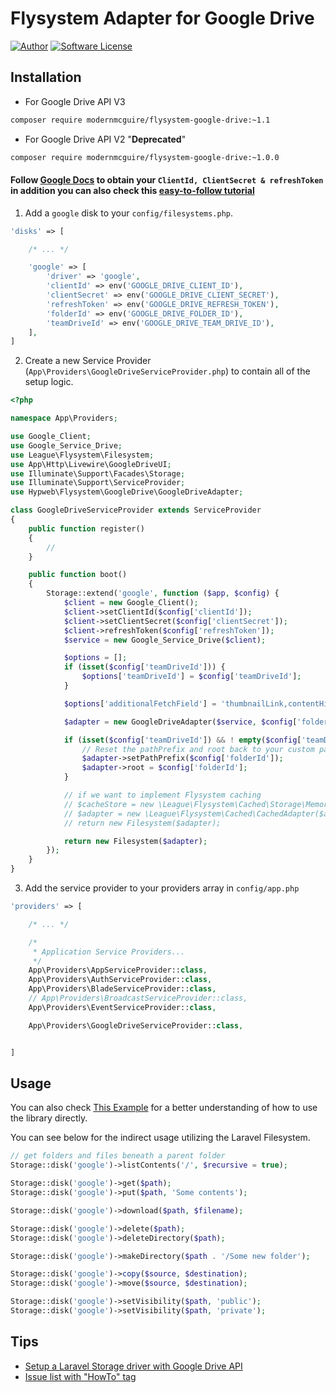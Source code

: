 # Flysystem Adapter for Google Drive

[![Author](https://img.shields.io/badge/author-nao--pon%20hypweb-blue.svg?style=flat)](http://xoops.hypweb.net/)
[![Software License](https://img.shields.io/badge/license-MIT-brightgreen.svg?style=flat-square)](LICENSE)


## Installation

- For Google Drive API V3
```bash
composer require modernmcguire/flysystem-google-drive:~1.1
```
- For Google Drive API V2 "**Deprecated**"
```bash
composer require modernmcguire/flysystem-google-drive:~1.0.0
```

#### Follow [Google Docs](https://developers.google.com/drive/v3/web/enable-sdk) to obtain your `ClientId, ClientSecret & refreshToken` in addition you can also check this [easy-to-follow tutorial](https://gist.github.com/ivanvermeyen/cc7c59c185daad9d4e7cb8c661d7b89b)


1. Add a `google` disk to your `config/filesystems.php`.

```php
'disks' => [

	/* ... */

	'google' => [
		'driver' => 'google',
		'clientId' => env('GOOGLE_DRIVE_CLIENT_ID'),
		'clientSecret' => env('GOOGLE_DRIVE_CLIENT_SECRET'),
		'refreshToken' => env('GOOGLE_DRIVE_REFRESH_TOKEN'),
		'folderId' => env('GOOGLE_DRIVE_FOLDER_ID'),
		'teamDriveId' => env('GOOGLE_DRIVE_TEAM_DRIVE_ID'),
	],
]
```

2. Create a new Service Provider (`App\Providers\GoogleDriveServiceProvider.php`) to contain all of the setup logic.

```php
<?php

namespace App\Providers;

use Google_Client;
use Google_Service_Drive;
use League\Flysystem\Filesystem;
use App\Http\Livewire\GoogleDriveUI;
use Illuminate\Support\Facades\Storage;
use Illuminate\Support\ServiceProvider;
use Hypweb\Flysystem\GoogleDrive\GoogleDriveAdapter;

class GoogleDriveServiceProvider extends ServiceProvider
{
	public function register()
	{
		//
	}

	public function boot()
	{
		Storage::extend('google', function ($app, $config) {
			$client = new Google_Client();
			$client->setClientId($config['clientId']);
			$client->setClientSecret($config['clientSecret']);
			$client->refreshToken($config['refreshToken']);
			$service = new Google_Service_Drive($client);

			$options = [];
			if (isset($config['teamDriveId'])) {
				$options['teamDriveId'] = $config['teamDriveId'];
			}

			$options['additionalFetchField'] = 'thumbnailLink,contentHints,webContentLink,webViewLink,iconLink';

			$adapter = new GoogleDriveAdapter($service, $config['folderId'], $options);

			if (isset($config['teamDriveId']) && ! empty($config['teamDriveId'])) {
				// Reset the pathPrefix and root back to your custom parent folder
				$adapter->setPathPrefix($config['folderId']);
				$adapter->root = $config['folderId'];
			}

			// if we want to implement Flysystem caching
			// $cacheStore = new \League\Flysystem\Cached\Storage\Memory();
			// $adapter = new \League\Flysystem\Cached\CachedAdapter($adapter, $cacheStore);
			// return new Filesystem($adapter);

			return new Filesystem($adapter);
		});
	}
}
```

3. Add the service provider to your providers array in `config/app.php`

```php
'providers' => [

	/* ... */

	/*
     * Application Service Providers...
     */
	App\Providers\AppServiceProvider::class,
	App\Providers\AuthServiceProvider::class,
	App\Providers\BladeServiceProvider::class,
	// App\Providers\BroadcastServiceProvider::class,
	App\Providers\EventServiceProvider::class,

	App\Providers\GoogleDriveServiceProvider::class,


]
```

## Usage
You can also check [This Example](https://github.com/modernmcguire/flysystem-google-drive/blob/master/example/GoogleUpload.php) for a better understanding of how to use the library directly.

You can see below for the indirect usage utilizing the Laravel Filesystem.

```php
// get folders and files beneath a parent folder
Storage::disk('google')->listContents('/', $recursive = true);

Storage::disk('google')->get($path);
Storage::disk('google')->put($path, 'Some contents');

Storage::disk('google')->download($path, $filename);

Storage::disk('google')->delete($path);
Storage::disk('google')->deleteDirectory($path);

Storage::disk('google')->makeDirectory($path . '/Some new folder');

Storage::disk('google')->copy($source, $destination);
Storage::disk('google')->move($source, $destination);

Storage::disk('google')->setVisibility($path, 'public');
Storage::disk('google')->setVisibility($path, 'private');
```

## Tips

- [Setup a Laravel Storage driver with Google Drive API](https://gist.github.com/ivanvermeyen/cc7c59c185daad9d4e7cb8c661d7b89b)
- [Issue list with "HowTo" tag](https://github.com/modernmcguire/flysystem-google-drive/issues?utf8=%E2%9C%93&q=label%3AHowTo%20)
